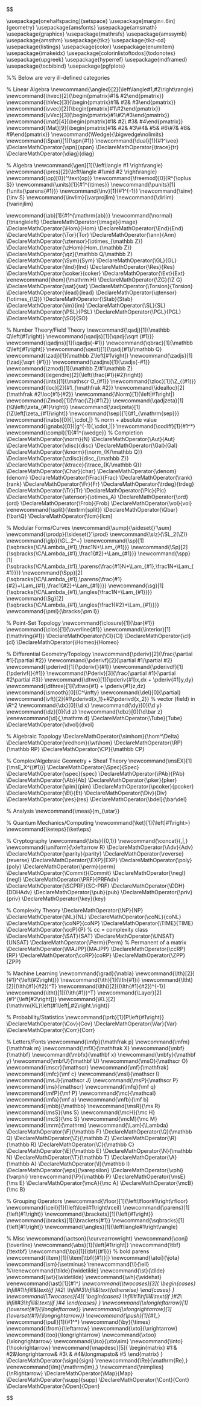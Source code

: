 $$

\usepackage[onehalfspacing]{setspace}
\usepackage[margin=.6in]{geometry}
\usepackage{amsfonts}
\usepackage{amsmath}
\usepackage{graphicx}
\usepackage{mathrsfs}
\usepackage{amssymb}
\usepackage{amsthm}
\usepackage{tikz}
\usepackage{tikz-cd}
\usepackage{listings}
\usepackage{color}
\usepackage{enumitem}
\usepackage{imakeidx}
\usepackage[colorinlistoftodos]{todonotes}
\usepackage{upgreek}
\usepackage{hyperref}
\usepackage{mdframed}
\usepackage{tocbibind}
\usepackage{pgfplots}

%% Below are very ill-defined categories

% Linear Algebra
\newcommand{\angled}[2]{\left\langle#1,#2\right\rangle}
\newcommand{\hvec}[2]{\begin{pmatrix}#1& #2\end{pmatrix}}
\newcommand{\hVec}[3]{\begin{pmatrix}#1& #2& #3\end{pmatrix}}
\newcommand{\vvec}[2]{\begin{pmatrix}#1\\#2\end{pmatrix}}
\newcommand{\vVec}[3]{\begin{pmatrix}#1\\#2\\#3\end{pmatrix}}
\newcommand{\mat}[4]{\begin{pmatrix}#1& #2\\ #3& #4\end{pmatrix}}
\newcommand{\Mat}[9]{\begin{pmatrix}#1& #2& #3\\#4& #5& #6\\#7& #8& #9\end{pmatrix}}
\newcommand{\Wedge}{\bigwedge\nolimits}
\newcommand{\Span}[1]{\spn\{#1\}}
\newcommand{\dual}[1]{#1^\vee}
\DeclareMathOperator{\spn}{span}
\DeclareMathOperator{\trace}{tr}
\DeclareMathOperator{\diag}{diag}

% Algebra
\newcommand{\gen}[1]{\left\langle #1 \right\rangle}
\newcommand{\pres}[2]{\left\langle #1\mid #2 \right\rangle}
\newcommand{\op}[0]{^\text{op}}
\newcommand{\freemod}[0]{R^{\oplus S}}
\newcommand{\units}[1]{#1^{\times}}
\newcommand{\punits}[1]{\units{\parens{#1}}}
\newcommand{\inv}[1]{#1^{-1}}
\newcommand{\sinv}{\inv S}
\newcommand{\invlim}{\varprojlim}
\newcommand{\dirlim}{\varinjlim}

\newcommand{\ab}[1]{#1^{\mathrm{ab}}}
\newcommand{\normal}{\triangleleft}
\DeclareMathOperator{\image}{image}
\DeclareMathOperator{\Hom}{Hom}
\DeclareMathOperator{\End}{End}
\DeclareMathOperator{\Tor}{Tor}
\DeclareMathOperator{\ann}{Ann}
\DeclareMathOperator{\ztensor}{\otimes_{\mathbb Z}}
\DeclareMathOperator{\zHom}{Hom_{\mathbb Z}}
\DeclareMathOperator{\qz}{\mathbb Q/\mathbb Z}
\DeclareMathOperator{\Sym}{Sym}
\DeclareMathOperator{\GL}{GL}
\DeclareMathOperator{\Ind}{Ind}
\DeclareMathOperator{\Res}{Res}
\DeclareMathOperator{\coker}{coker}
\DeclareMathOperator{\Ext}{Ext}
\renewcommand{\hom}{\mathrm H}
\DeclareMathOperator{\ZG}{\Z G}
\DeclareMathOperator{\sat}{sat}
\DeclareMathOperator{\Torsion}{Torsion}
\DeclareMathOperator{\lead}{lead}
\DeclareMathOperator{\qtensor}{\otimes_{\Q}}
\DeclareMathOperator{\Stab}{Stab}
\DeclareMathOperator{\im}{im}
\DeclareMathOperator{\SL}{SL}
\DeclareMathOperator{\PSL}{PSL}
\DeclareMathOperator{\PGL}{PGL}
\DeclareMathOperator{\SO}{SO}

% Number Theory/Field Theory
\newcommand{\qadj}[1]{\mathbb Q\left(#1\right)}
\newcommand{\qadjs}[1]{\qadj{\sqrt {#1}}}
\newcommand{\qadjns}[1]{\qadjs{-#1}}
\newcommand{\qbrac}[1]{\mathbb Q\left[#1\right]}
\newcommand{\qext}[1]{\qadj{#1}/\mathbb Q}
\newcommand{\zadj}[1]{\mathbb Z\left[#1\right]}
\newcommand{\zadjs}[1]{\zadj{\sqrt {#1}}}
\newcommand{\zadjns}[1]{\zadjs{-#1}}
\newcommand{\zmod}[1]{\mathbb Z/#1\mathbb Z}
\newcommand{\legendre}[2]{\left(\frac{#1}{#2}\right)}
\newcommand{\ints}[1]{\mathscr O_{#1}}
\newcommand{\zloc}[1]{\Z_{(#1)}}
\newcommand{\loc}[2]{#1_{\mathfrak #2}}
\newcommand{\idealloc}[2]{\mathfrak #2\loc{#1}{#2}}
\newcommand{\Norm}[1]{\left\|#1\right\|}
\newcommand{\Zmod}[1]{\frac{\Z}{#1\Z}}
\newcommand{\qadjzeta}[1]{\Q\left(\zeta_{#1}\right)}
\newcommand{\zadjzeta}[1]{\Z\left[\zeta_{#1}\right]}
\newcommand{\sep}[1]{#1_{\mathrm{sep}}}
\newcommand{\nabs}[0]{|\,\cdot\,|} % norm + absolute value
\newcommand{\gnabs}[0]{|g^{-1}(\,\cdot\,)|}
\newcommand{\codiff}[1]{#1^*}
\newcommand{\compl}[1]{#1^{\wedge}} % Completion
\DeclareMathOperator{\norm}{N}
\DeclareMathOperator{\Aut}{Aut}
\DeclareMathOperator{\disc}{disc}
\DeclareMathOperator{\Gal}{Gal}
\DeclareMathOperator{\knorm}{\norm_{K/\mathbb Q}}
\DeclareMathOperator{\zdisc}{disc_{\mathbb Z}}
\DeclareMathOperator{\ktrace}{\trace_{K/\mathbb Q}}
\DeclareMathOperator{\Char}{char}
\DeclareMathOperator{\denom}{denom}
\DeclareMathOperator{\Frac}{Frac}
\DeclareMathOperator{\rank}{rank}
\DeclareMathOperator{\Fr}{Fr}
\DeclareMathOperator{\trdeg}{trdeg}
\DeclareMathOperator{\Tr}{Tr}
\DeclareMathOperator{\Pic}{Pic}
\DeclareMathOperator{\atensor}{\otimes_A}
\DeclareMathOperator{\ord}{ord}
\DeclareMathOperator{\Frob}{Frob}
\DeclareMathOperator{\vol}{vol}
\renewcommand{\split}{\textrm{split}}
\DeclareMathOperator{\Qbar}{\bar\Q}
\DeclareMathOperator{\lcm}{lcm}

% Modular Forms/Curves
\newcommand{\sump}{\sideset{}'\sum}
\newcommand{\prodp}{\sideset{}'\prod}
\newcommand{\slz}{\SL_2(\Z)}
\newcommand{\glp}{\GL_2^+}
\renewcommand{\sp}[1]{\sqbracks{\C/\Lambda_{#1},\frac1N+\Lam_{#1}}}
\newcommand{\Sp}[2]{\sqbracks{\C/\Lambda_{#1},\frac1{#2}+\Lam_{#1}}}
\newcommand{\spp}[1]{\sqbracks{\C/\Lambda_{#1},\parens{\frac{#1}N+\Lam_{#1},\frac1N+\Lam_{#1}}}}
\newcommand{\Spp}[2]{\sqbracks{\C/\Lambda_{#1},\parens{\frac{#1}{#2}+\Lam_{#1},\frac1{#2}+\Lam_{#1}}}}
\newcommand{\sg}[1]{\sqbracks{\C/\Lambda_{#1},\angles{\frac1N+\Lam_{#1}}}}
\newcommand{\Sg}[2]{\sqbracks{\C/\Lambda_{#1},\angles{\frac1{#2}+\Lam_{#1}}}}
\newcommand{\pmI}{\bracks{\pm I}}

% Point-Set Topology
\newcommand{\closure}[1]{\bar{#1}}
\newcommand{\clos}[1]{\overline{#1}}
\newcommand{\interior}[1]{\mathring{#1}}
\DeclareMathOperator{\Cl}{Cl}
\DeclareMathOperator{\cl}{cl}
\DeclareMathOperator{\Homeo}{Homeo}

% Differential Geometry/Topology
\newcommand{\pderiv}[2]{\frac{\partial #1}{\partial #2}}
\newcommand{\pderivf}[2]{\partial #1/\partial #2}
\newcommand{\pderivd}[1]{\pderiv{}{#1}}
\newcommand{\pderivdf}[1]{\pderivf{}{#1}}
\newcommand{\Pderiv}[3]{\frac{\partial #1}{\partial #2\partial #3}}
\newcommand{\dtwo}[1]{\pderiv{#1}x\,dx + \pderiv{#1}y\,dy}
\newcommand{\dthree}[1]{\dtwo{#1} + \pderiv{#1}z\,dz}
\newcommand{\smooth}[0]{C^\infty}
\newcommand{\del}[0]{\partial}
\newcommand{\vft}[2]{#1\pderivd{x_1}+#2\pderivd{x_2}} % vector (field) in \R^2
\newcommand{\dx}[0]{\d x}
\newcommand{\dy}[0]{\d y}
\newcommand{\dz}[0]{\d z}
\newcommand{\dbz}[0]{\d\bar z}
\renewcommand{\d}{\,\mathrm d} 
\DeclareMathOperator{\Tube}{Tube}
\DeclareMathOperator{\dvol}{dvol}

% Algebraic Topology
\DeclareMathOperator{\simhom}{\hom^\Delta}
\DeclareMathOperator{\redhom}{\wt\hom}
\DeclareMathOperator{\RP}{\mathbb RP}
\DeclareMathOperator{\CP}{\mathbb CP}

% Complex/Algebraic Geometry + Sheaf Theory
\newcommand{\msEX}[1]{\msE_X^{(#1)}}
\DeclareMathOperator{\Spec}{Spec}
\DeclareMathOperator{\spec}{spec}
\DeclareMathOperator{\PAb}{PAb}
\DeclareMathOperator{\Ab}{Ab}
\DeclareMathOperator{\pker}{pker}
\DeclareMathOperator{\pim}{pim}
\DeclareMathOperator{\pcoker}{pcoker}
\DeclareMathOperator{\Et}{Et}
\DeclareMathOperator{\Div}{Div}
\DeclareMathOperator{\res}{res}
\DeclareMathOperator{\bdel}{\bar\del}

% Analysis
\newcommand{\meas}{m_{\star}}

% Quantum Mechanics/Computing
\newcommand{\ket}[1]{\left|#1\right>}
\newcommand{\keteps}{\ket\eps}

% Cryptography
\newcommand{\bits}{\{0,1\}}
\newcommand{\concat}{\,\|\,}
\newcommand{\uniform}{\xleftarrow R}
\DeclareMathOperator{\Adv}{Adv}
\DeclareMathOperator{\parity}{parity}
\DeclareMathOperator{\reverse}{reverse}
\DeclareMathOperator{\EXP}{EXP}
\DeclareMathOperator{\poly}{poly}
\DeclareMathOperator{\perm}{perm}
\DeclareMathOperator{\Commit}{Commit}
\DeclareMathOperator{\negl}{negl}
\DeclareMathOperator{\PRF}{PRFAdv}
\DeclareMathOperator{\SCPRF}{SC-PRF}
\DeclareMathOperator{\DDH}{DDHAdv}
\DeclareMathOperator{\pub}{pub}
\DeclareMathOperator{\priv}{priv}
\DeclareMathOperator{\key}{key}

% Complexity Theory
\DeclareMathOperator{\NP}{NP}
\DeclareMathOperator{\NL}{NL}
\DeclareMathOperator{\coNL}{coNL}
\DeclareMathOperator{\coNP}{coNP}
\DeclareMathOperator{\TIME}{TIME}
\DeclareMathOperator{\ccP}{P} % cc = complexity class
\DeclareMathOperator{\SAT}{SAT}
\DeclareMathOperator{\UNSAT}{UNSAT}
\DeclareMathOperator{\Perm}{Perm} % Permanent of a matrix
\DeclareMathOperator{\MAJPP}{MAJPP}
\DeclareMathOperator{\ccRP}{RP}
\DeclareMathOperator{\coRP}{coRP}
\DeclareMathOperator{\ZPP}{ZPP}

% Machine Learning
\newcommand{\grad}{\nabla}
\newcommand{\Ith}[2]{ {#1}^{\left(#2\right)}}
\newcommand{\ith}[1]{\Ith{#1}i}
\newcommand{\Itht}[2]{(\Ith{#1}{#2})^T}
\newcommand{\Ithi}[2]{(\Ith{#1}{#2})^{-1}}
\newcommand{\itht}[1]{(\ith{#1})^T}
\newcommand{\Layer}[2]{#1^{\left[#2\right]}}
\newcommand{\KL}[2]{\mathrm{KL}\left(#1\left\|\,#2\right.\right)}

% Probability/Statistics
\newcommand{\prb}[1]{P\left\{#1\right\}}
\DeclareMathOperator{\Cov}{Cov}
\DeclareMathOperator{\Var}{Var}
\DeclareMathOperator{\Corr}{Corr}

% Letters/Fonts
\newcommand{\mfp}{\mathfrak p}
\newcommand{\mfm}{\mathfrak m}
\newcommand{\mfX}{\mathfrak X}
\newcommand{\mbf}{\mathbf}
\newcommand{\mbfx}{\mathbf x}
\newcommand{\mbfy}{\mathbf y}
\newcommand{\mbfU}{\mathbf U}
\newcommand{\msO}{\mathscr O}
\newcommand{\mscr}{\mathscr}
\newcommand{\mf}{\mathfrak}
\newcommand{\mfc}{\mf c}
\newcommand{\msI}{\mathscr I}
\newcommand{\msJ}{\mathscr J}
\newcommand{\msP}{\mathscr P}
\newcommand{\ms}{\mathscr}
\newcommand{\mfq}{\mf q}
\newcommand{\mfP}{\mf P}
\newcommand{\mc}{\mathcal}
\newcommand{\mfa}{\mf a}
\newcommand{\mfb}{\mf b}
\newcommand{\mbb}{\mathbb}
\newcommand{\msR}{\ms R}
\newcommand{\msS}{\ms S}
\newcommand{\mcH}{\mc H}
\newcommand{\mcS}{\mc S}
\newcommand{\mcM}{\mc M}
\newcommand{\mrm}{\mathrm}
\newcommand{\Lam}{\Lambda}
\DeclareMathOperator{\F}{\mathbb F}
\DeclareMathOperator{\Q}{\mathbb Q}
\DeclareMathOperator{\Z}{\mathbb Z}
\DeclareMathOperator{\R}{\mathbb R}
\DeclareMathOperator{\C}{\mathbb C}
\DeclareMathOperator{\E}{\mathbb E}
\DeclareMathOperator{\N}{\mathbb N}
\DeclareMathOperator{\T}{\mathbb T}
\DeclareMathOperator{\A}{\mathbb A}
\DeclareMathOperator{\I}{\mathbb I}
\DeclareMathOperator{\eps}{\varepsilon}
\DeclareMathOperator{\vphi}{\varphi}
\renewcommand{\P}{\mathbb P}
\DeclareMathOperator{\msE}{\ms E}
\DeclareMathOperator{\mcA}{\mc A}
\DeclareMathOperator{\mcB}{\mc B}

% Grouping Operators
\newcommand{\floor}[1]{\left\lfloor#1\right\rfloor}
\newcommand{\ceil}[1]{\left\lceil#1\right\rceil}
\newcommand{\parens}[1]{\left(#1\right)}
\newcommand{\brackets}[1]{\left\{#1\right\}}
\newcommand{\bracks}[1]{\brackets{#1}}
\newcommand{\sqbracks}[1]{\left[#1\right]}
\newcommand{\angles}[1]{\left\langle#1\right\rangle}

% Misc
\newcommand{\actson}{\curvearrowright}
\newcommand{\conj}{\overline}
\newcommand{\abs}[1]{\left|#1\right|}
\newcommand{\tbf}{\textbf}
\newcommand{\bp}[1]{\tbf{(#1)}} % bold parens
\newcommand{\Item}[1]{\item[\tbf{(#1)}]}
\newcommand{\atoi}{\jota}
\newcommand{\sm}{\setminus}
\renewcommand{\l}{\ell}
%\renewcommand{\tilde}{\widetilde}
\newcommand{\st}{\tilde}
\newcommand{\wt}{\widetilde}
\newcommand{\wh}{\widehat}
\renewcommand{\ast}[1]{#1^*}
\newcommand{\twocases}[3]{
	\begin{cases}
		\hfill#1\hfill&\text{if }#2\\
		\hfill#3\hfill&\text{otherwise}
	\end{cases}
}
\newcommand{\Twocases}[4]{
	\begin{cases}
		\hfill#1\hfill&\text{if }#2\\
		\hfill#3\hfill&\text{if }#4
	\end{cases}
}
\newcommand{\xlongleftarrow}[1]{\overset{#1}{\longleftarrow}}
\newcommand{\xlongrightarrow}[1]{\overset{#1}{\longrightarrow}}
\newcommand{\push}[1]{#1_*}
\newcommand{\pull}[1]{#1^*}
\newcommand{\by}{\times}
\newcommand{\from}{\leftarrow}
\newcommand{\xto}{\xrightarrow}
\newcommand{\too}{\longrightarrow}
\newcommand{\xtoo}{\xlongrightarrow}
\newcommand{\iso}{\xto\sim}
\newcommand{\into}{\hookrightarrow}
\newcommand{\mapdesc}[5]{
	\begin{matrix}
		#1:& #2&\longrightarrow& #3\\
		& #4&\longmapsto& #5
	\end{matrix}
}
\DeclareMathOperator{\sign}{sign}
\renewcommand{\Re}{\mathrm{Re}\,}
\renewcommand{\Im}{\mathrm{Im}\,}
\newcommand{\nimplies}{\nRightarrow}
\DeclareMathOperator{\Map}{Map}
\DeclareMathOperator{\supp}{supp}
\DeclareMathOperator{\Cont}{Cont}
\DeclareMathOperator{\Open}{Open}


$$
